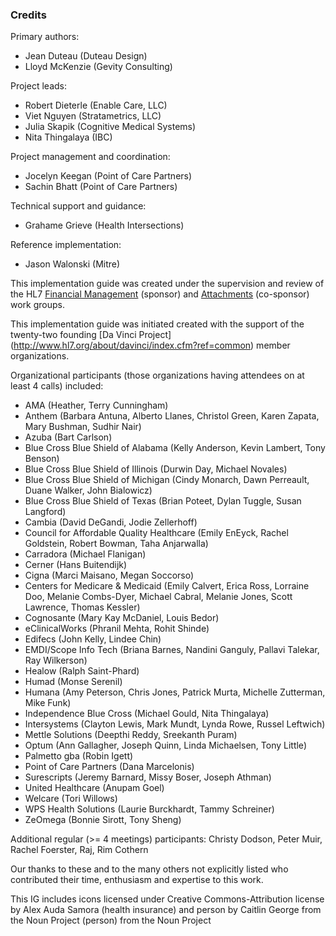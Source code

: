 ### Credits
Primary authors:

* Jean Duteau (Duteau Design)
* Lloyd McKenzie (Gevity Consulting)

Project leads:

* Robert Dieterle (Enable Care, LLC)
* Viet Nguyen (Stratametrics, LLC)
* Julia Skapik (Cognitive Medical Systems)
* Nita Thingalaya (IBC)

Project management and coordination:

* Jocelyn Keegan (Point of Care Partners)
* Sachin Bhatt (Point of Care Partners)

Technical support and guidance:

* Grahame Grieve (Health Intersections)

Reference implementation:

* Jason Walonski (Mitre)

This implementation guide was created under the supervision and review of the HL7 [Financial Management](http://www.hl7.org/Special/committees/fm) (sponsor) and [Attachments](http://www.hl7.org/Special/Committees/claims) (co-sponsor) work groups.

This implementation guide was initiated created with the support of the twenty-two founding [Da Vinci Project] (http://www.hl7.org/about/davinci/index.cfm?ref=common) member organizations.

Organizational participants (those organizations having attendees on at least 4 calls) included:

* AMA (Heather, Terry Cunningham)
* Anthem (Barbara Antuna, Alberto Llanes, Christol Green, Karen Zapata, Mary Bushman, Sudhir Nair)
* Azuba (Bart Carlson)
* Blue Cross Blue Shield of Alabama (Kelly Anderson, Kevin Lambert, Tony Benson)
* Blue Cross Blue Shield of Illinois (Durwin Day, Michael Novales)
* Blue Cross Blue Shield of Michigan (Cindy Monarch, Dawn Perreault, Duane Walker, John Bialowicz)
* Blue Cross Blue Shield of Texas (Brian Poteet, Dylan Tuggle, Susan Langford)
* Cambia (David DeGandi, Jodie Zellerhoff)
* Council for Affordable Quality Healthcare (Emily EnEyck, Rachel Goldstein, Robert Bowman, Taha Anjarwalla)
* Carradora (Michael Flanigan)
* Cerner (Hans Buitendijk)
* Cigna (Marci Maisano, Megan Soccorso)
* Centers for Medicare & Medicaid (Emily Calvert, Erica Ross, Lorraine Doo, Melanie Combs-Dyer, Michael Cabral, Melanie Jones, Scott Lawrence, Thomas Kessler)
* Cognosante (Mary Kay McDaniel, Louis Bedor)
* eClinicalWorks (Phranil Mehta, Rohit Shinde)
* Edifecs (John Kelly, Lindee Chin)
* EMDI/Scope Info Tech (Briana Barnes, Nandini Ganguly, Pallavi Talekar, Ray Wilkerson)
* Healow (Ralph Saint-Phard)
* Humad (Monse Serenil)
* Humana (Amy Peterson, Chris Jones, Patrick Murta, Michelle Zutterman, Mike Funk)
* Independence Blue Cross (Michael Gould, Nita Thingalaya)
* Intersystems (Clayton Lewis, Mark Mundt, Lynda Rowe, Russel Leftwich)
* Mettle Solutions (Deepthi Reddy, Sreekanth Puram)
* Optum (Ann Gallagher, Joseph Quinn, Linda Michaelsen, Tony Little)
* Palmetto gba (Robin Igett)
* Point of Care Partners (Dana Marcelonis)
* Surescripts (Jeremy Barnard, Missy Boser, Joseph Athman)
* United Healthcare (Anupam Goel)
* Welcare (Tori Willows)
* WPS Health Solutions (Laurie Burckhardt, Tammy Schreiner)
* ZeOmega (Bonnie Sirott, Tony Sheng)

Additional regular (&gt;= 4 meetings) participants: Christy Dodson, Peter Muir, Rachel Foerster, Raj, Rim Cothern

Our thanks to these and to the many others not explicitly listed who contributed their time, enthusiasm and expertise to this work.

This IG includes icons licensed under Creative Commons-Attribution license by Alex Auda Samora (health insurance) and person by Caitlin George from the Noun Project (person) from the Noun Project